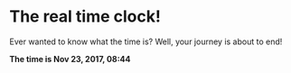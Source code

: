 # The real time clock!

Ever wanted to know what the time is? Well, your journey is about to end!

**The time is Nov 23, 2017, 08:44**